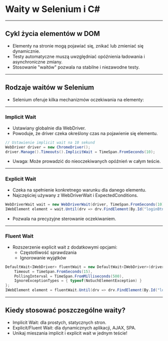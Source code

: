 # Waity w Selenium i C#
---
## Cykl życia elementów w DOM
- Elementy na stronie mogą pojawiać się, znikać lub zmieniać się dynamicznie.
- Testy automatyczne muszą uwzględniać opóźnienia ładowania i asynchroniczne zmiany.
- Stosowanie "waitów" pozwala na stabilne i niezawodne testy.
---
## Rodzaje waitów w Selenium
- Selenium oferuje kilka mechanizmów oczekiwania na elementy:
---
### Implicit Wait
- Ustawiany globalnie dla WebDriver.
- Powoduje, że driver czeka określony czas na pojawienie się elementu.

```csharp
// Ustawienie implicit wait na 10 sekund
WebDriver driver = new ChromeDriver();
driver.Manage().Timeouts().ImplicitWait = TimeSpan.FromSeconds(10);
```
- Uwaga: Może prowadzić do nieoczekiwanych opóźnień w całym teście.
---
### Explicit Wait
- Czeka na spełnienie konkretnego warunku dla danego elementu.
- Najczęściej używany z WebDriverWait i ExpectedConditions.

```csharp
WebDriverWait wait = new WebDriverWait(driver, TimeSpan.FromSeconds(10));
IWebElement element = wait.Until(drv => drv.FindElement(By.Id("loginBtn")));
```
- Pozwala na precyzyjne sterowanie oczekiwaniem.
---
### Fluent Wait
- Rozszerzenie explicit wait z dodatkowymi opcjami:
  - Częstotliwość sprawdzania
  - Ignorowanie wyjątków

```csharp
DefaultWait<IWebDriver> fluentWait = new DefaultWait<IWebDriver>(driver) {
    Timeout = TimeSpan.FromSeconds(15),
    PollingInterval = TimeSpan.FromMilliseconds(500),
    IgnoreExceptionTypes = { typeof(NoSuchElementException) }
};
IWebElement element = fluentWait.Until(drv => drv.FindElement(By.Id("loginBtn")));
```
---
## Kiedy stosować poszczególne waity?
- Implicit Wait: dla prostych, statycznych stron.
- Explicit/Fluent Wait: dla dynamicznych aplikacji, AJAX, SPA.
- Unikaj mieszania implicit i explicit wait w jednym teście!